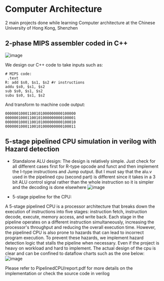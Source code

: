 # Computer Architecture

2 main projects done while learning Computer architecture at the Chinese University of Hong Kong, Shenzhen

## 2-phase MIPS assembler coded in C++

![image](https://github.com/H4D32/Comp-Architecture/assets/49611754/f94f8d07-6a01-4dfc-99f0-bf8638f4bfd1)

We design our C++ code to take inputs such as: 
```
# MIPS code:
 .text
R: add $s0, $s1, $s2 #r instructions 
addu $s0, $s1, $s2 
sub $s0, $s1, $s2 
subu $s0, $s1, $s2
```
And transform to machine code output:
```
00000010001100101000000000100000 
00000010001100101000000000100001 
00000010001100101000000000100010 
00000010001100101000000000100011
```

## 5-stage pipelined CPU simulation in verilog with Hazard detection
* Standalone ALU design: 
The design is relatively simple. Just check for all different cases first for R-type opcode and funct and then implement the I-type instructions and Jump output.
But I must say that the alu.v used in the pipelined cpu (second part) is different since it takes in a 3 bit ALU control signal rather than the whole instruction so it is simpler and the decoding is done elsewhere
![image](https://github.com/H4D32/Comp-Architecture/assets/49611754/e245e9bf-60e9-4e90-b31e-5b4424889261)

* 5-stage pipeline for the CPU:

A 5-stage pipelined CPU is a processor architecture that breaks down the execution of instructions into five stages: instruction fetch, instruction decode, execute, memory access, and write back. Each stage in the pipeline operates on a different instruction simultaneously, increasing the processor's throughput and reducing the overall execution time. However, the pipelined CPU is also prone to hazards that can lead to incorrect program execution. To prevent these hazards, we implement hazard detection logic that stalls the pipeline when necessary.
Even if the project is heavy on workload and hard to implement. The actual design of the cpu is clear and can be confined to dataflow charts such as the one below:
![image](https://github.com/H4D32/Comp-Architecture/assets/49611754/ccfaff1f-59af-49c7-8364-582c0c3f0d47)

Please refer to PipelinedCPU/report.pdf for more details on the implementation or check the source code in verilog



